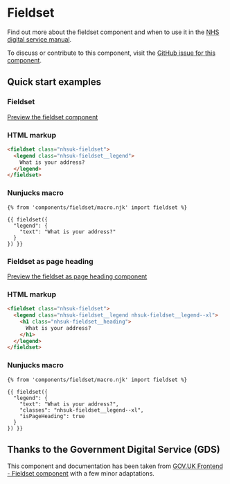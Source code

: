 # Fieldset

Find out more about the fieldset component and when to use it in the [NHS digital service manual](https://beta.nhs.uk/service-manual/patterns/).

To discuss or contribute to this component, visit the [GitHub issue for this component](TODO).

## Quick start examples

### Fieldset

[Preview the fieldset component](https://nhsuk.github.io/nhsuk-frontend/components/fieldset/index.html)

### HTML markup

```html
<fieldset class="nhsuk-fieldset">
  <legend class="nhsuk-fieldset__legend">
    What is your address?
  </legend>
</fieldset>
```

### Nunjucks macro

```
{% from 'components/fieldset/macro.njk' import fieldset %}

{{ fieldset({
  "legend": {
    "text": "What is your address?"
  }
}) }}
```

### Fieldset as page heading

[Preview the fieldset as page heading component](https://nhsuk.github.io/nhsuk-frontend/components/fieldset/page-heading.html)

### HTML markup

```html
<fieldset class="nhsuk-fieldset">
  <legend class="nhsuk-fieldset__legend nhsuk-fieldset__legend--xl">
    <h1 class="nhsuk-fieldset__heading">
      What is your address?
    </h1>
  </legend>
</fieldset>
```

### Nunjucks macro

```
{% from 'components/fieldset/macro.njk' import fieldset %}

{{ fieldset({
  "legend": {
    "text": "What is your address?",
    "classes": "nhsuk-fieldset__legend--xl",
    "isPageHeading": true
  }
}) }}
```

## Thanks to the Government Digital Service (GDS)

This component and documentation has been taken from [GOV.UK Frontend - Fieldset component](https://github.com/alphagov/govuk-frontend/tree/master/package/components/fieldset) with a few minor adaptations.
